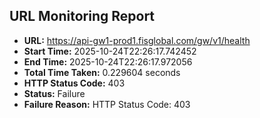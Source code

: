 ## URL Monitoring Report

- **URL:** https://api-gw1-prod1.fisglobal.com/gw/v1/health
- **Start Time:** 2025-10-24T22:26:17.742452
- **End Time:** 2025-10-24T22:26:17.972056
- **Total Time Taken:** 0.229604 seconds
- **HTTP Status Code:** 403
- **Status:** Failure
- **Failure Reason:** HTTP Status Code: 403
